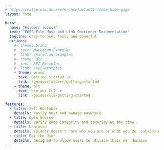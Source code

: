 ```yaml
---
# https://vitepress.dev/reference/default-theme-home-page
layout: home

hero:
  name: "Folderr (docs)"
  text: "FOSS File Host and Link Shortener Documentation"
  tagline: easy to use, fast, and powerful
  actions:
    #- theme: brand
    #  text: Markdown Examples
    #  link: /markdown-examples
    #- theme: alt
    #  text: API Examples
    #  link: /api-examples
    - theme: brand
      text: Getting Started ->
      link: /guides/folderr/getting-started
    - theme: alt
      text: Use our CLI ->
      link: /guides/cli/getting-started

features:
  - title: Self-Hostable
    details: easily host and manage anywhere
  - title: Open Source
    details: verify code integrity and security at any time
  - title: Unbiased
    details: Folderr doesn't care who you are or what you do, outside of it.
  - title: For the User
    details: designed to allow users to utilize their own domains
---
```


